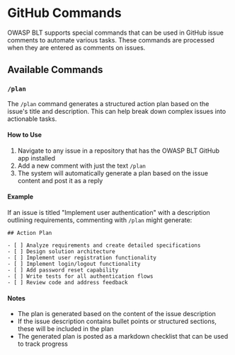 # GitHub Commands

OWASP BLT supports special commands that can be used in GitHub issue comments to automate various tasks. These commands are processed when they are entered as comments on issues.

## Available Commands

### `/plan`

The `/plan` command generates a structured action plan based on the issue's title and description. This can help break down complex issues into actionable tasks.

#### How to Use

1. Navigate to any issue in a repository that has the OWASP BLT GitHub app installed
2. Add a new comment with just the text `/plan`
3. The system will automatically generate a plan based on the issue content and post it as a reply

#### Example

If an issue is titled "Implement user authentication" with a description outlining requirements, commenting with `/plan` might generate:

```
## Action Plan

- [ ] Analyze requirements and create detailed specifications
- [ ] Design solution architecture
- [ ] Implement user registration functionality
- [ ] Implement login/logout functionality
- [ ] Add password reset capability
- [ ] Write tests for all authentication flows
- [ ] Review code and address feedback
```

#### Notes

- The plan is generated based on the content of the issue description
- If the issue description contains bullet points or structured sections, these will be included in the plan
- The generated plan is posted as a markdown checklist that can be used to track progress